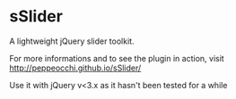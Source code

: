 sSlider
=======

A lightweight jQuery slider toolkit.

For more informations and to see the plugin in action, visit http://peppeocchi.github.io/sSlider/

Use it with jQuery v<3.x as it hasn't been tested for a while
